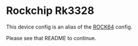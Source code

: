 # Rockchip Rk3328

This device config is an alias of the [ROCK64](../../pine64/rock64) config.

Please see that README to continue.

